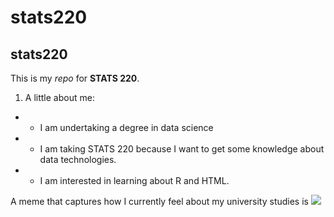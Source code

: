 # stats220
## stats220

This is my *repo* for **STATS 220**. 

1. A little about me:

* - I am undertaking a degree in data science
* - I am taking STATS 220 because I want to get some knowledge about data technologies.
* - I am interested in learning about R and HTML.

A meme that captures how I currently feel about my university studies is ![](https://tenor.com/gFuI0UuVb3B.gif)
